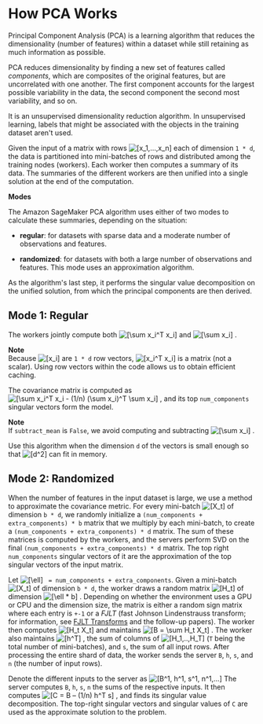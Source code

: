 # How PCA Works<a name="how-pca-works"></a>

Principal Component Analysis \(PCA\) is a learning algorithm that reduces the dimensionality \(number of features\) within a dataset while still retaining as much information as possible\. 

PCA reduces dimensionality by finding a new set of features called *components*, which are composites of the original features, but are uncorrelated with one another\. The first component accounts for the largest possible variability in the data, the second component the second most variability, and so on\.

It is an unsupervised dimensionality reduction algorithm\. In unsupervised learning, labels that might be associated with the objects in the training dataset aren't used\.

Given the input of a matrix with rows ![\[x_1,…,x_n\]](http://docs.aws.amazon.com/sagemaker/latest/dg/images/PCA-39b.png) each of dimension `1 * d`, the data is partitioned into mini\-batches of rows and distributed among the training nodes \(workers\)\. Each worker then computes a summary of its data\. The summaries of the different workers are then unified into a single solution at the end of the computation\. 

**Modes**

The Amazon SageMaker PCA algorithm uses either of two modes to calculate these summaries, depending on the situation:

+ **regular**: for datasets with sparse data and a moderate number of observations and features\.

+ **randomized**: for datasets with both a large number of observations and features\. This mode uses an approximation algorithm\. 

As the algorithm's last step, it performs the singular value decomposition on the unified solution, from which the principal components are then derived\.

## Mode 1: Regular<a name="mode-1"></a>

The workers jointly compute both ![\[\sum x_i^T x_i\]](http://docs.aws.amazon.com/sagemaker/latest/dg/images/PCA-1b.png) and ![\[\sum x_i\]](http://docs.aws.amazon.com/sagemaker/latest/dg/images/PCA-2b.png) \.

**Note**  
Because ![\[x_i\]](http://docs.aws.amazon.com/sagemaker/latest/dg/images/PCA-3b.png) are `1 * d` row vectors, ![\[x_i^T x_i\]](http://docs.aws.amazon.com/sagemaker/latest/dg/images/PCA-4b.png) is a matrix \(not a scalar\)\. Using row vectors within the code allows us to obtain efficient caching\.

The covariance matrix is computed as ![\[\sum x_i^T x_i - (1/n) (\sum x_i)^T \sum x_i\]](http://docs.aws.amazon.com/sagemaker/latest/dg/images/PCA-32b.png) , and its top `num_components` singular vectors form the model\.

**Note**  
If `subtract_mean` is `False`, we avoid computing and subtracting ![\[\sum x_i\]](http://docs.aws.amazon.com/sagemaker/latest/dg/images/PCA-2b.png) \.

Use this algorithm when the dimension `d` of the vectors is small enough so that ![\[d^2\]](http://docs.aws.amazon.com/sagemaker/latest/dg/images/PCA-7b.png) can fit in memory\.

## Mode 2: Randomized<a name="mode-2"></a>

When the number of features in the input dataset is large, we use a method to approximate the covariance metric\. For every mini\-batch ![\[X_t\]](http://docs.aws.amazon.com/sagemaker/latest/dg/images/PCA-23b.png) of dimension `b * d`, we randomly initialize a `(num_components + extra_components) * b` matrix that we multiply by each mini\-batch, to create a `(num_components + extra_components) * d` matrix\. The sum of these matrices is computed by the workers, and the servers perform SVD on the final `(num_components + extra_components) * d` matrix\. The top right `num_components` singular vectors of it are the approximation of the top singular vectors of the input matrix\.

Let ![\[\ell\]](http://docs.aws.amazon.com/sagemaker/latest/dg/images/PCA-38b.png) ` = num_components + extra_components`\. Given a mini\-batch ![\[X_t\]](http://docs.aws.amazon.com/sagemaker/latest/dg/images/PCA-23b.png) of dimension `b * d`, the worker draws a random matrix ![\[H_t\]](http://docs.aws.amazon.com/sagemaker/latest/dg/images/PCA-24b.png) of dimension ![\[\ell * b\]](http://docs.aws.amazon.com/sagemaker/latest/dg/images/PCA-38.png) \. Depending on whether the environment uses a GPU or CPU and the dimension size, the matrix is either a random sign matrix where each entry is `+-1` or a *FJLT* \(fast Johnson Lindenstrauss transform; for information, see [FJLT Transforms](https://www.cs.princeton.edu/~chazelle/pubs/FJLT-sicomp09.pdf) and the follow\-up papers\)\. The worker then computes ![\[H_t X_t\]](http://docs.aws.amazon.com/sagemaker/latest/dg/images/PCA-26b.png) and maintains ![\[B = \sum H_t X_t\]](http://docs.aws.amazon.com/sagemaker/latest/dg/images/PCA-27b.png) \. The worker also maintains ![\[h^T\]](http://docs.aws.amazon.com/sagemaker/latest/dg/images/PCA-28b.png) , the sum of columns of ![\[H_1,..,H_T\]](http://docs.aws.amazon.com/sagemaker/latest/dg/images/PCA-29b.png) \(`T` being the total number of mini\-batches\), and `s`, the sum of all input rows\. After processing the entire shard of data, the worker sends the server `B`, `h`, `s`, and `n` \(the number of input rows\)\.

Denote the different inputs to the server as ![\[B^1, h^1, s^1, n^1,…\]](http://docs.aws.amazon.com/sagemaker/latest/dg/images/PCA-30b.png) The server computes `B`, `h`, `s`, `n` the sums of the respective inputs\. It then computes ![\[C = B – (1/n) h^T s\]](http://docs.aws.amazon.com/sagemaker/latest/dg/images/PCA-31b.png) , and finds its singular value decomposition\. The top\-right singular vectors and singular values of `C` are used as the approximate solution to the problem\.